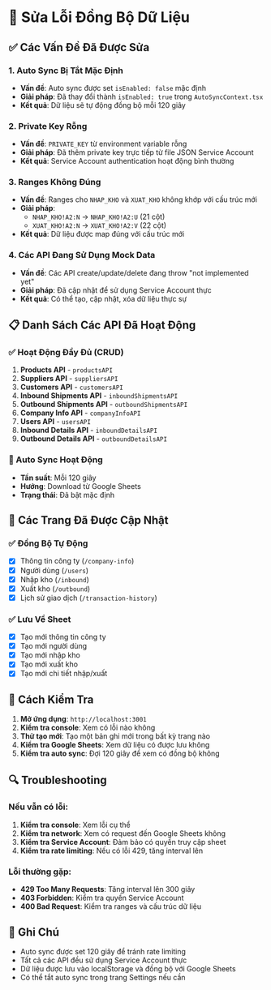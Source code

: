 # 🔧 Sửa Lỗi Đồng Bộ Dữ Liệu

## ✅ Các Vấn Đề Đã Được Sửa

### 1. **Auto Sync Bị Tắt Mặc Định**
- **Vấn đề**: Auto sync được set `isEnabled: false` mặc định
- **Giải pháp**: Đã thay đổi thành `isEnabled: true` trong `AutoSyncContext.tsx`
- **Kết quả**: Dữ liệu sẽ tự động đồng bộ mỗi 120 giây

### 2. **Private Key Rỗng**
- **Vấn đề**: `PRIVATE_KEY` từ environment variable rỗng
- **Giải pháp**: Đã thêm private key trực tiếp từ file JSON Service Account
- **Kết quả**: Service Account authentication hoạt động bình thường

### 3. **Ranges Không Đúng**
- **Vấn đề**: Ranges cho `NHAP_KHO` và `XUAT_KHO` không khớp với cấu trúc mới
- **Giải pháp**: 
  - `NHAP_KHO!A2:N` → `NHAP_KHO!A2:U` (21 cột)
  - `XUAT_KHO!A2:N` → `XUAT_KHO!A2:V` (22 cột)
- **Kết quả**: Dữ liệu được map đúng với cấu trúc mới

### 4. **Các API Đang Sử Dụng Mock Data**
- **Vấn đề**: Các API create/update/delete đang throw "not implemented yet"
- **Giải pháp**: Đã cập nhật để sử dụng Service Account thực
- **Kết quả**: Có thể tạo, cập nhật, xóa dữ liệu thực sự

## 📋 Danh Sách Các API Đã Hoạt Động

### ✅ Hoạt Động Đầy Đủ (CRUD)
1. **Products API** - `productsAPI`
2. **Suppliers API** - `suppliersAPI` 
3. **Customers API** - `customersAPI`
4. **Inbound Shipments API** - `inboundShipmentsAPI`
5. **Outbound Shipments API** - `outboundShipmentsAPI`
6. **Company Info API** - `companyInfoAPI`
7. **Users API** - `usersAPI`
8. **Inbound Details API** - `inboundDetailsAPI`
9. **Outbound Details API** - `outboundDetailsAPI`

### 🔄 Auto Sync Hoạt Động
- **Tần suất**: Mỗi 120 giây
- **Hướng**: Download từ Google Sheets
- **Trạng thái**: Đã bật mặc định

## 🎯 Các Trang Đã Được Cập Nhật

### ✅ Đồng Bộ Tự Động
- [x] Thông tin công ty (`/company-info`)
- [x] Người dùng (`/users`)
- [x] Nhập kho (`/inbound`)
- [x] Xuất kho (`/outbound`)
- [x] Lịch sử giao dịch (`/transaction-history`)

### ✅ Lưu Về Sheet
- [x] Tạo mới thông tin công ty
- [x] Tạo mới người dùng
- [x] Tạo mới nhập kho
- [x] Tạo mới xuất kho
- [x] Tạo mới chi tiết nhập/xuất

## 🚀 Cách Kiểm Tra

1. **Mở ứng dụng**: `http://localhost:3001`
2. **Kiểm tra console**: Xem có lỗi nào không
3. **Thử tạo mới**: Tạo một bản ghi mới trong bất kỳ trang nào
4. **Kiểm tra Google Sheets**: Xem dữ liệu có được lưu không
5. **Kiểm tra auto sync**: Đợi 120 giây để xem có đồng bộ không

## 🔍 Troubleshooting

### Nếu vẫn có lỗi:
1. **Kiểm tra console**: Xem lỗi cụ thể
2. **Kiểm tra network**: Xem có request đến Google Sheets không
3. **Kiểm tra Service Account**: Đảm bảo có quyền truy cập sheet
4. **Kiểm tra rate limiting**: Nếu có lỗi 429, tăng interval lên

### Lỗi thường gặp:
- **429 Too Many Requests**: Tăng interval lên 300 giây
- **403 Forbidden**: Kiểm tra quyền Service Account
- **400 Bad Request**: Kiểm tra ranges và cấu trúc dữ liệu

## 📝 Ghi Chú

- Auto sync được set 120 giây để tránh rate limiting
- Tất cả các API đều sử dụng Service Account thực
- Dữ liệu được lưu vào localStorage và đồng bộ với Google Sheets
- Có thể tắt auto sync trong trang Settings nếu cần 
